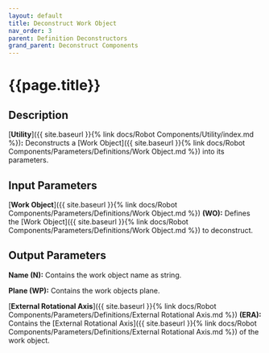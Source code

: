 ```yaml
---
layout: default
title: Deconstruct Work Object
nav_order: 3
parent: Definition Deconstructors
grand_parent: Deconstruct Components
---
```


# **{{page.title}}**

## **Description**

[**Utility**]({{ site.baseurl }}{% link docs/Robot Components/Utility/index.md %})**:**
Deconstructs a [Work Object]({{ site.baseurl }}{% link docs/Robot Components/Parameters/Definitions/Work Object.md %}) into its parameters.

## **Input Parameters**

[**Work Object**]({{ site.baseurl }}{% link docs/Robot Components/Parameters/Definitions/Work Object.md %}) **(WO):** Defines the [Work Object]({{ site.baseurl }}{% link docs/Robot Components/Parameters/Definitions/Work Object.md %}) to deconstruct.

## **Output Parameters**

**Name (N):** Contains the work object name as string.

**Plane (WP):** Contains the work objects plane.

[**External Rotational Axis**]({{ site.baseurl }}{% link docs/Robot Components/Parameters/Definitions/External Rotational Axis.md %}) **(ERA):** Contains the [External Rotational Axis]({{ site.baseurl }}{% link docs/Robot Components/Parameters/Definitions/External Rotational Axis.md %}) of the work object. 
